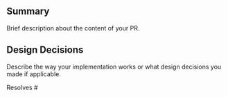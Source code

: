 ## Summary
Brief description about the content of your PR.

## Design Decisions
Describe the way your implementation works or what design decisions you made if applicable.

Resolves #<your issue id here>
